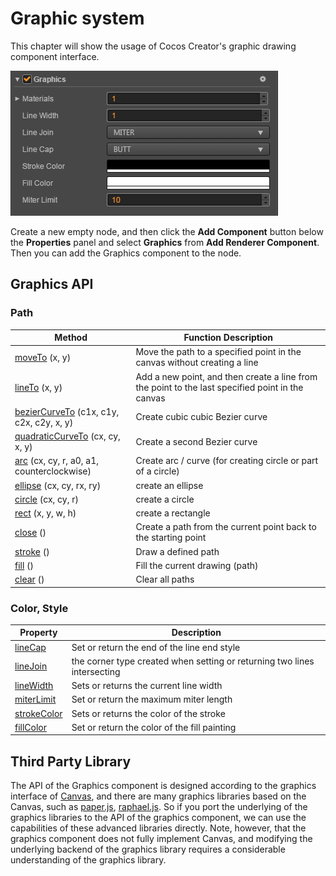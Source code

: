 # Graphic system

This chapter will show the usage of Cocos Creator's graphic drawing component interface.

![](../graphics/graphics/graphics.png)

Create a new empty node, and then click the **Add Component** button below the **Properties** panel and select **Graphics** from **Add Renderer Component**. Then you can add the Graphics component to the node.

## Graphics API

### Path

| Method | Function Description
| -------------- | ----------- |
| [moveTo](../graphics/moveTo.md) (x, y)   | Move the path to a specified point in the canvas without creating a line
| [lineTo](../graphics/lineTo.md) (x, y)   | Add a new point, and then create a line from the point to the last specified point in the canvas
| [bezierCurveTo](../graphics/bezierCurveTo.md) (c1x, c1y, c2x, c2y, x, y) | Create cubic cubic Bezier curve
| [quadraticCurveTo](../graphics/quadraticCurveTo.md) (cx, cy, x, y)       | Create a second Bezier curve
| [arc](../graphics/arc.md) (cx, cy, r, a0, a1, counterclockwise)          | Create arc / curve (for creating circle or part of a circle)
| [ellipse](../graphics/ellipse.md) (cx, cy, rx, ry)                       | create an ellipse
| [circle](../graphics/circle.md) (cx, cy, r)                              | create a circle
| [rect](../graphics/rect.md) (x, y, w, h) | create a rectangle
| [close](../graphics/close.md) ()         | Create a path from the current point back to the starting point
| [stroke](../graphics/stroke.md) ()       | Draw a defined path
| [fill](../graphics/fill.md) ()           | Fill the current drawing (path)
| [clear](../graphics/clear.md) ()         | Clear all paths

### Color, Style

| Property | Description
| -------------- | ----------- |
| [lineCap](../graphics/lineCap.md)         | Set or return the end of the line end style
| [lineJoin](../graphics/lineJoin.md)       | the corner type created when setting or returning two lines intersecting
| [lineWidth](../graphics/lineWidth.md)     | Sets or returns the current line width
| [miterLimit](../graphics/miterLimit.md)   | Set or return the maximum miter length
| [strokeColor](../graphics/strokeColor.md) | Sets or returns the color of the stroke
| [fillColor](../graphics/fillColor.md)     | Set or return the color of the fill painting

## Third Party Library

The API of the Graphics component is designed according to the graphics interface of [Canvas](http://www.w3school.com.cn/tags/html_ref_canvas.asp), and there are many graphics libraries based on the Canvas, such as [paper.js](http://paperjs.org/), [raphael.js](http://dmitrybaranovskiy.github.io/raphael/). So if you port the underlying of the graphics libraries to the API of the graphics component, we can use the capabilities of these advanced libraries directly. Note, however, that the graphics component does not fully implement Canvas, and modifying the underlying backend of the graphics library requires a considerable understanding of the graphics library.

<!--
Here are some third-party advanced drawing libraries and related demo based on Graphics component extensions.
### ccc.raphael
- Github: https://github.com/2youyou2/ccc.raphael
- Demo: https://github.com/2youyou2/raphael-example
- Feature (continually updated)
 - Line deformation   
    <a href="ccc.raphael/animate-line.gif"><img src="ccc.raphael/animate-line.gif" style="height:180px;margin:5px"></a>
 - Dashed line   
    <a href="ccc.raphael/dash-line.gif"><img src="ccc.raphael/dash-line.gif" style="height:180px;margin:5px"></a>
 - Simplify the path   
    <a href="ccc.raphael/simplify.gif"><img src="ccc.raphael/simplify.gif" style="height:180px;margin:5px"></a>
 - Import svg   
    <a href="ccc.raphael/tiger.png"><img src="ccc.raphael/tiger.png" style="height:180px;margin:5px"></a>-->